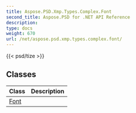 ```yaml
---
title: Aspose.PSD.Xmp.Types.Complex.Font
second_title: Aspose.PSD for .NET API Reference
description: 
type: docs
weight: 670
url: /net/aspose.psd.xmp.types.complex.font/
---
```

{{< psd/tize >}}


## Classes

| Class | Description |
| --- | --- |
| [Font](./font/) |  |


